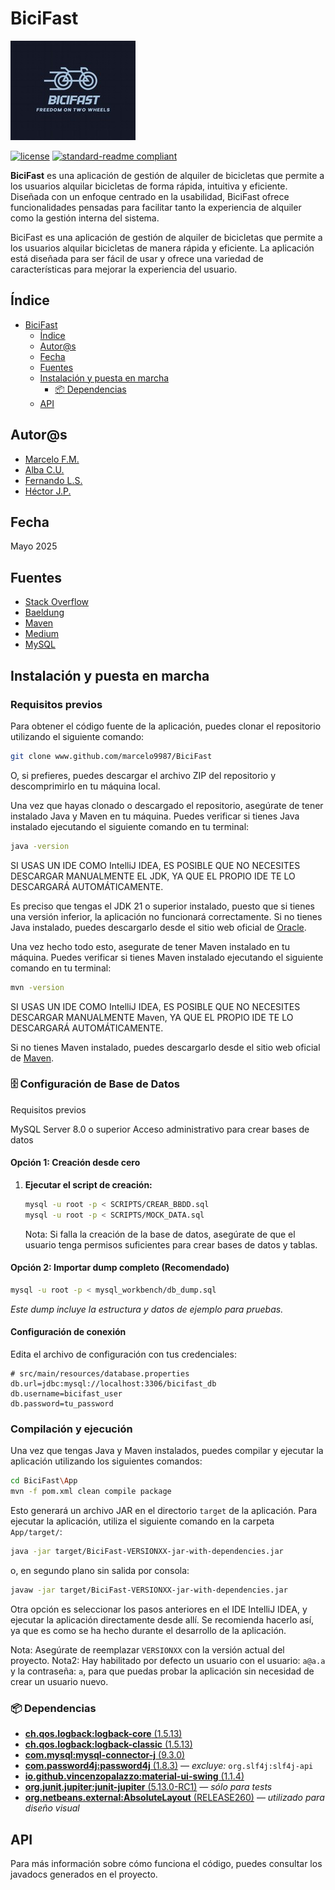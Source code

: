 # BiciFast

![banner](App/src/main/resources/imagenes/bicifast_logo.jpeg)

[![license](https://img.shields.io/github/license/marcelo9987/BiciFast.svg)](LICENSE)
[![standard-readme compliant](https://img.shields.io/badge/readme%20style-standard-brightgreen.svg?style=flat-square)](https://github.com/RichardLitt/standard-readme)

**BiciFast** es una aplicación de gestión de alquiler de bicicletas que permite a los usuarios alquilar bicicletas de forma rápida, intuitiva y eficiente. Diseñada con un enfoque centrado en la usabilidad, BiciFast ofrece funcionalidades pensadas para facilitar tanto la experiencia de alquiler como la gestión interna del sistema.

BiciFast es una aplicación de gestión de alquiler de bicicletas que permite a los usuarios alquilar bicicletas de manera rápida y eficiente. La aplicación está diseñada para ser fácil de usar y ofrece una variedad de características para mejorar la experiencia del usuario.

## Índice

<!-- TOC -->

* [BiciFast](#bicifast)
    * [Índice](#índice)
    * [Autor@s](#autors)
    * [Fecha](#fecha)
    * [Fuentes](#fuentes)
    * [Instalación y puesta en marcha](#instalación-y-puesta-en-marcha)
        * [📦 Dependencias](#-dependencias)
    * [API](#api)

<!-- TOC -->

## Autor@s

* [Marcelo F.M.](https://github.com/marcelo9987)
* [Alba C.U.](https://github.com/Albacrucexx)
* [Fernando L.S.](https://github.com/Fernanplays46)
* [Héctor J.P.](https://github.com/hectorjimenez11)

## Fecha

Mayo 2025

## Fuentes

* [Stack Overflow](https://stackoverflow.com/)
* [Baeldung](https://www.baeldung.com/)
* [Maven](https://maven.apache.org/)
* [Medium](https://medium.com/)
* [MySQL](https://www.mysql.com/)

## Instalación y puesta en marcha

### Requisitos previos

Para obtener el código fuente de la aplicación, puedes clonar el repositorio utilizando el siguiente comando:

```bash
git clone www.github.com/marcelo9987/BiciFast
```

O, si prefieres, puedes descargar el archivo ZIP del repositorio y descomprimirlo en tu máquina local.

Una vez que hayas clonado o descargado el repositorio, asegúrate de tener instalado Java y Maven en tu máquina. Puedes verificar si tienes Java instalado ejecutando el siguiente comando en tu terminal:

```bash
java -version
```

SI USAS UN IDE COMO IntelliJ IDEA, ES POSIBLE QUE NO NECESITES DESCARGAR MANUALMENTE EL JDK, YA QUE EL PROPIO IDE TE LO DESCARGARÁ AUTOMÁTICAMENTE.

Es preciso que tengas el JDK 21 o superior instalado, puesto que si tienes una versión inferior, la aplicación no funcionará correctamente.
Si no tienes Java instalado, puedes descargarlo desde el sitio web oficial de [Oracle](https://www.oracle.com/java/technologies/javase-jdk21-downloads.html).

Una vez hecho todo esto, asegurate de tener Maven instalado en tu máquina. Puedes verificar si tienes Maven instalado ejecutando el siguiente comando en tu terminal:

```bash
mvn -version
```

SI USAS UN IDE COMO IntelliJ IDEA, ES POSIBLE QUE NO NECESITES DESCARGAR MANUALMENTE Maven, YA QUE EL PROPIO IDE TE LO DESCARGARÁ AUTOMÁTICAMENTE.

Si no tienes Maven instalado, puedes descargarlo desde el sitio web oficial de [Maven](https://maven.apache.org/download.cgi).

### 🗄️ Configuración de Base de Datos

Requisitos previos

MySQL Server 8.0 o superior
Acceso administrativo para crear bases de datos

#### Opción 1: Creación desde cero

1. **Ejecutar el script de creación:**
   ```bash
   mysql -u root -p < SCRIPTS/CREAR_BBDD.sql
   mysql -u root -p < SCRIPTS/MOCK_DATA.sql
   ```
   Nota: Si falla la creación de la base de datos, asegúrate de que el usuario tenga permisos suficientes para crear bases de datos y tablas.

#### Opción 2: Importar dump completo (Recomendado)

```bash
mysql -u root -p < mysql_workbench/db_dump.sql
```

*Este dump incluye la estructura y datos de ejemplo para pruebas.*

#### Configuración de conexión

Edita el archivo de configuración con tus credenciales:

```properties
# src/main/resources/database.properties
db.url=jdbc:mysql://localhost:3306/bicifast_db
db.username=bicifast_user
db.password=tu_password
```

### Compilación y ejecución

Una vez que tengas Java y Maven instalados, puedes compilar y ejecutar la aplicación utilizando los siguientes comandos:

```bash
cd BiciFast\App
mvn -f pom.xml clean compile package
```

Esto generará un archivo JAR en el directorio `target` de la aplicación.
Para ejecutar la aplicación, utiliza el siguiente comando en la carpeta `App/target/`:

```bash
java -jar target/BiciFast-VERSIONXX-jar-with-dependencies.jar 
```

o, en segundo plano sin salida por consola:

```bash
javaw -jar target/BiciFast-VERSIONXX-jar-with-dependencies.jar
```

Otra opción es seleccionar los pasos anteriores en el IDE IntelliJ IDEA, y ejecutar la aplicación directamente desde allí.
Se recomienda hacerlo así, ya que es como se ha hecho durante el desarrollo de la aplicación.

Nota: Asegúrate de reemplazar `VERSIONXX` con la versión actual del proyecto.
Nota2: Hay habilitado por defecto un usuario con el usuario: `a@a.a` y la contraseña: `a`, para que puedas probar la aplicación sin necesidad de crear un usuario nuevo.

### 📦 Dependencias

- [**ch.qos.logback:logback-core** (1.5.13)](https://logback.qos.ch/)
- [**ch.qos.logback:logback-classic** (1.5.13)](https://logback.qos.ch/)
- [**com.mysql:mysql-connector-j** (9.3.0)](https://dev.mysql.com/downloads/connector/j/)
- [**com.password4j:password4j** (1.8.3)](https://password4j.com/) — *excluye:* `org.slf4j:slf4j-api`
- [**io.github.vincenzopalazzo:material-ui-swing** (1.1.4)](https://github.com/vincenzopalazzo/material-ui-swing)
- [**org.junit.jupiter:junit-jupiter** (5.13.0-RC1)](https://junit.org/junit5/) — *sólo para tests*
- [**org.netbeans.external:AbsoluteLayout** (RELEASE260)](https://netbeans.apache.org/) — *utilizado para diseño visual*

## API

Para más información sobre cómo funciona el código,
puedes consultar los javadocs generados en el proyecto.


